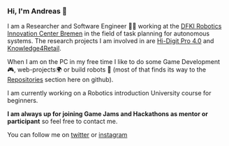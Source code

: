 ### Hi, I'm Andreas 👋

I am a Researcher and Software Engineer 👨‍💻 working at the [DFKI Robotics Innovation Center Bremen](https://robotik.dfki-bremen.de/en/) in the field of task planning for autonomous systems. The research projects I am involved in are [Hi-Digit Pro 4.0](https://robotik.dfki-bremen.de/en/research/projects/hi-digit-pro-40.html) and [Knowledge4Retail](https://knowledge4retail.org/).

When I am on the PC in my free time I like to do some Game Development🎮, web-projects🌍 or build robots 🤖 (most of that finds its way to the [Repositories](https://github.com/brean?tab=repositories) section here on github).

I am currently working on a Robotics introduction University course for beginners.

**I am always up for joining Game Jams and Hackathons as mentor or participant** so feel free to contact me.

You can follow me on [twitter](https://twitter.com/datanonsense) or [instagram](https://www.instagram.com/datanonsense/)

<!--
**brean/brean** is a ✨ _special_ ✨ repository because its `README.md` (this file) appears on your GitHub profile.

Here are some ideas to get you started:

- 🔭 I’m currently working on ...
- 🌱 I’m currently learning ...
- 👯 I’m looking to collaborate on ...
- 🤔 I’m looking for help with ...
- 💬 Ask me about ...
- 📫 How to reach me: ...
- 😄 Pronouns: ...
- ⚡ Fun fact: ...
-->
